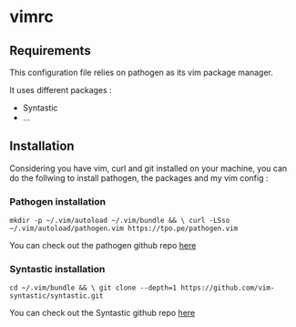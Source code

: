 # vimrc

## Requirements

This configuration file relies on pathogen as its vim package manager.

It uses different packages :
+ Syntastic
+ ...

## Installation

Considering you have vim, curl and git installed on your machine, you can do the follwing to install pathogen, the packages and my vim config :

### Pathogen installation 

```
mkdir -p ~/.vim/autoload ~/.vim/bundle && \ curl -LSso ~/.vim/autoload/pathogen.vim https://tpo.pe/pathogen.vim
```

You can check out the pathogen github repo [here](https://github.com/tpope/vim-pathogen)

### Syntastic installation

```
cd ~/.vim/bundle && \ git clone --depth=1 https://github.com/vim-syntastic/syntastic.git
```

You can check out the Syntastic github repo [here](https://github.com/vim-syntastic/syntastic)
